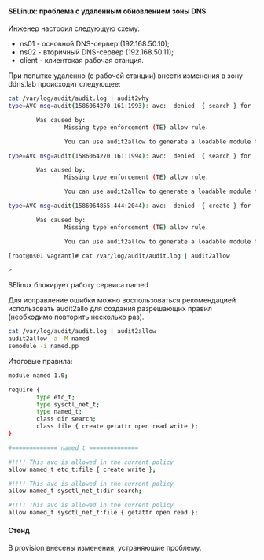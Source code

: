 #### SELinux: проблема с удаленным обновлением зоны DNS

Инженер настроил следующую схему:

- ns01 - основной DNS-сервер (192.168.50.10);
- ns02 - вторичный DNS-сервер (192.168.50.11);
- client - клиентская рабочая станция.

При попытке удаленно (с рабочей станции) внести изменения в зону ddns.lab происходит следующее:
```bash
cat /var/log/audit/audit.log | audit2why
type=AVC msg=audit(1586064270.161:1993): avc:  denied  { search } for  pid=7418 comm="isc-worker0000" name="net" dev="proc" ino=33739 scontext=system_u:system_r:named_t:s0 tcontext=system_u:object_r:sysctl_net_t:s0 tclass=dir permissive=0

        Was caused by:
                Missing type enforcement (TE) allow rule.

                You can use audit2allow to generate a loadable module to allow this access.

type=AVC msg=audit(1586064270.161:1994): avc:  denied  { search } for  pid=7418 comm="isc-worker0000" name="net" dev="proc" ino=33739 scontext=system_u:system_r:named_t:s0 tcontext=system_u:object_r:sysctl_net_t:s0 tclass=dir permissive=0

        Was caused by:
                Missing type enforcement (TE) allow rule.

                You can use audit2allow to generate a loadable module to allow this access.

type=AVC msg=audit(1586064855.444:2044): avc:  denied  { create } for  pid=7418 comm="isc-worker0000" name="named.ddns.lab.view1.jnl" scontext=system_u:system_r:named_t:s0 tcontext=system_u:object_r:etc_t:s0 tclass=file permissive=0

        Was caused by:
                Missing type enforcement (TE) allow rule.

                You can use audit2allow to generate a loadable module to allow this access.

[root@ns01 vagrant]# cat /var/log/audit/audit.log | audit2allow 

>
```
SElinux блокирует работу сервиса named

Для исправление ошибки можно воспользоваться рекомендацией использовать audit2allo для создания разрешающих правил (необходимо повторить несколько раз).
```bash
cat /var/log/audit/audit.log | audit2allow
audit2allow -a -M named
semodule -i named.pp
```
Итоговые правила:
```bash
module named 1.0;

require {
        type etc_t;
        type sysctl_net_t;
        type named_t;
        class dir search;
        class file { create getattr open read write };
}

#============= named_t ==============

#!!!! This avc is allowed in the current policy
allow named_t etc_t:file { create write };

#!!!! This avc is allowed in the current policy
allow named_t sysctl_net_t:dir search;

#!!!! This avc is allowed in the current policy
allow named_t sysctl_net_t:file { getattr open read };
```

#### Стенд

В provision внесены изменения, устраняющие проблему.


